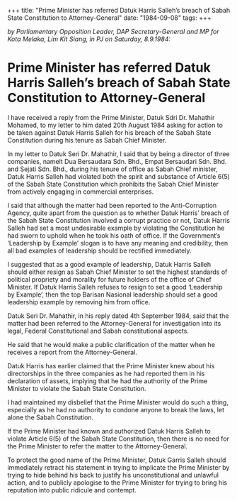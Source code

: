 +++ 
title: "Prime Minister has referred Datuk Harris Salleh’s breach of Sabah State Constitution to Attorney-General"
date: "1984-09-08"
tags:
+++

_by Parliamentary Opposition Leader, DAP Secretary-General and MP for Kota Melaka, Lim Kit Siang, in PJ on Saturday, 8.9.1984:_

# Prime Minister has referred Datuk Harris Salleh’s breach of Sabah State Constitution to Attorney-General

I have received a reply from the Prime Minister, Datuk Sdri Dr. Mahathir Mohamed, to my letter to him dated 20th August 1984 asking for action to be taken against Datuk Harris Salleh for his breach of the Sabah State Constitution during his tenure as Sabah Chief Minister.</u>

In my letter to Datuk Seri Dr. Mahathir, I said that by being a director of three companies, namelt Dua Bersaudara Sdn. Bhd., Empat Bersaudari Sdn. Bhd. and Sejati Sdn. Bhd., during his tenure of office as Sabah Chief minister, Datuk Harris Salleh had violated both the spirit and substance of Article 6(5) of the Sabah State Constitution which prohibits the Sabah Chief Minister from actively engaging in commercial enterprises.

I said that although the matter had been reported to the Anti-Corruption Agency, quite apart from the question as to whether Datuk Harris’ breach of the Sabah State Constitution involved a corrupt practice or not, Datuk Harris Salleh had set a most undesirable example by violating the Constitution he had sworn to uphold when he took his oath of office. If the Government’s ‘Leadership by Example’ slogan is to have any meaning and credibility, then all bad examples of leadership should be rectified immediately.

I suggested that as a good example of leadership, Datuk Harris Salleh should either resign as Sabah Chief Minister to set the highest standards of political propriety and morality for future holders of the office of Chief Minister. If Datuk Harris Salleh refuses to resign to set a good ‘Leadership by Example’, then the top Barisan Nasional leadership should set a good leadership example by removing him from office.

Datuk Seri Dr. Mahathir, in his reply dated 4th September 1984, said that the matter had been referred to the Attorney-General for investigation into its legal, Federal Constitutional and Sabah constitutional aspects.

He said that he would make a public clarification of the matter when he receives a report from the Attorney-General.

Datuk Harris has earlier claimed that the Prime Minister knew about his directorships in the three companies as he had reported them in his declaration of assets, implying that he had the authority of the Prime Minister to violate the Sabah State Constitution.

I had maintained my disbelief that the Prime Minister would do such a thing, especially as he had no authority to condone anyone to break the laws, let alone the Sabah Constitution.

If the Prime Minister had known and authorized Datuk Harris Salleh to violate Article 6(5) of the Sabah State Constitution, then there is no need for the Prime Minister to refer the matter to the Attorney-General.

To protect the good name of the Prime Minister, Datuk Garris Salleh should immediately retract his statement in trying to implicate the Prime Minister by trying to hide behind his back to justify his unconstitutional and unlawful action, and to publicly apologise to the Prime Minister for trying to bring his reputation into public ridicule and contempt.
 
